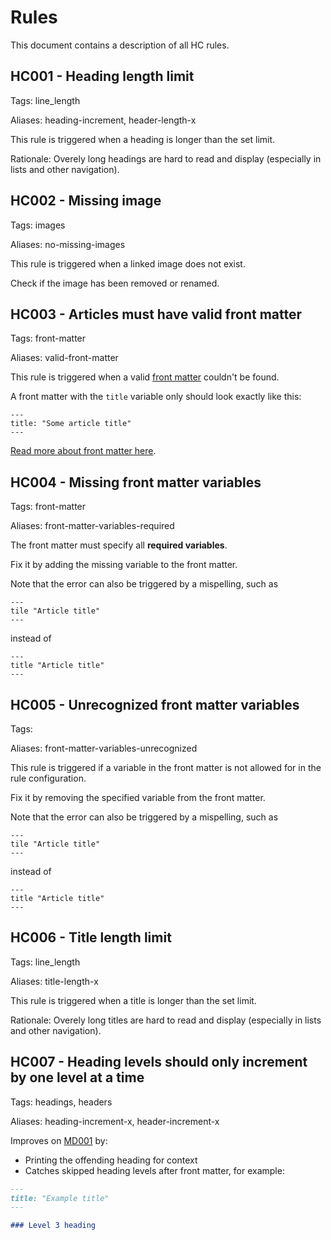 # Rules

This document contains a description of all HC rules.

<a name="hc001"></a>

## HC001 - Heading length limit

Tags: line_length

Aliases: heading-increment, header-length-x

This rule is triggered when a heading is longer than the set limit.

Rationale: Overely long headings are hard to read and display (especially in lists and other navigation).

<a name="hc002"></a>

## HC002 - Missing image

Tags: images

Aliases: no-missing-images

This rule is triggered when a linked image does not exist.

Check if the image has been removed or renamed.

<a name="hc003"></a>

## HC003 - Articles must have valid front matter

Tags: front-matter

Aliases: valid-front-matter

This rule is triggered when a valid [front matter](https://jekyllrb.com/docs/front-matter/) couldn't be found.

A front matter with the `title` variable only should look exactly like this:

```
---
title: "Some article title"
---
```

[Read more about front matter here](https://jekyllrb.com/docs/front-matter/).

<a name="hc004"></a>

## HC004 - Missing front matter variables

Tags: front-matter

Aliases: front-matter-variables-required

The front matter must specify all **required variables**.

Fix it by adding the missing variable to the front matter.

Note that the error can also be triggered by a mispelling, such as

```
---
tile "Article title"
---
```

instead of

```
---
title "Article title"
---
```

<a name="hc005"></a>

## HC005 - Unrecognized front matter variables

Tags:

Aliases: front-matter-variables-unrecognized

This rule is triggered if a variable in the front matter is not allowed for in the rule configuration.

Fix it by removing the specified variable from the front matter.

Note that the error can also be triggered by a mispelling, such as

```
---
tile "Article title"
---
```

instead of

```
---
title "Article title"
---
```

<a name="hc006"></a>

## HC006 - Title length limit

Tags: line_length

Aliases: title-length-x

This rule is triggered when a title is longer than the set limit.

Rationale: Overely long titles are hard to read and display (especially in lists and other navigation).

<a name="hc007"></a>

## HC007 - Heading levels should only increment by one level at a time

Tags: headings, headers

Aliases: heading-increment-x, header-increment-x

Improves on [MD001](https://github.com/DavidAnson/markdownlint/blob/main/doc/Rules.md#md001---heading-levels-should-only-increment-by-one-level-at-a-time) by:

* Printing the offending heading for context
* Catches skipped heading levels after front matter, for example:

```markdown
---
title: "Example title"
---

### Level 3 heading
```
